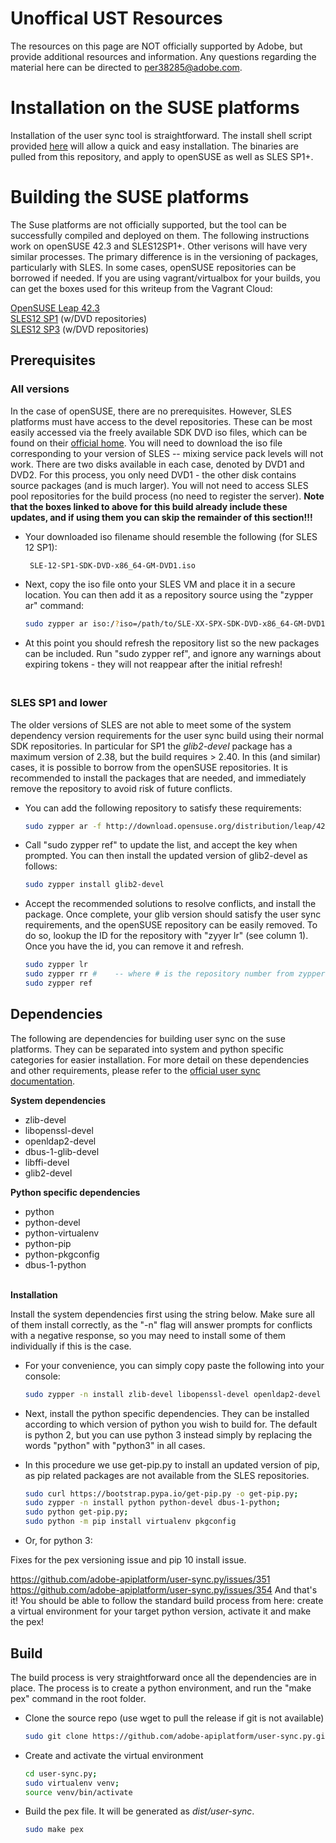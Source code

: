 # Unoffical UST Resources

The resources on this page are NOT officially supported by Adobe, but provide additional resources and information.  Any questions regarding the material here can be directed to per38285@adobe.com.

# Installation on the SUSE platforms

Installation of the user sync tool is straightforward.  The install shell script provided [here](https://github.com/janssenda-adobe/UST-Install-Scripts) will allow a quick and easy installation.  The binaries are pulled from this repository, and apply to openSUSE as well as SLES SP1+.

# Building the SUSE platforms

The Suse platforms are not officially supported, but the tool can be successfully compiled and deployed on them. The following instructions work on openSUSE 42.3 and SLES12SP1+.  Other verisons will have very similar processes.  The primary difference is in the versioning of packages, particularly with SLES.  In some cases, openSUSE repositories can be borrowed if needed. If you are using vagrant/virtualbox for your builds, you can get the boxes used for this writeup from the Vagrant Cloud:

[OpenSUSE Leap 42.3](https://app.vagrantup.com/danimaetrix/boxes/openSUSE-Leap-42.3)<br/>
[SLES12 SP1](https://app.vagrantup.com/danimaetrix/boxes/sles12-sp1-sdk)  (w/DVD repositories)<br/>
[SLES12 SP3](https://app.vagrantup.com/danimaetrix/boxes/sles12-sp3-sdk)  (w/DVD repositories)


## Prerequisites

### All versions 
In the case of openSUSE, there are no prerequisites.  However, SLES platforms must have access to the devel repositories.  These can be most easily accessed via the freely available SDK DVD iso files, which can be found on their [official home](https://download.suse.com/index.jsp).  You will need to download the iso file corresponding to your version of SLES -- mixing service pack levels will not work. There are two disks available in each case, denoted by DVD1 and DVD2.  For this process, you only need DVD1 - the other disk contains source packages (and is much larger).  You will not need to access SLES pool repositories for the build process (no need to register the server).  **Note that the boxes linked to above for this build already include these updates, and if using them you can skip the remainder of this section!!!**  
* Your downloaded iso filename should resemble the following (for SLES 12 SP1): 

  ```bash
   SLE-12-SP1-SDK-DVD-x86_64-GM-DVD1.iso
  ```
* Next, copy the iso file onto your SLES VM and place it in a secure location. You can then add it as a repository source using the "zypper ar" command:
    
    ```bash
    sudo zypper ar iso:/?iso=/path/to/SLE-XX-SPX-SDK-DVD-x86_64-GM-DVD1.iso "SLES SDK DVD"
    ```
    
* At this point you should refresh the repository list so the new packages can be included. Run "sudo zypper ref", and ignore any warnings about expiring tokens - they will not reappear after the initial refresh!

### <br/>SLES SP1 and lower 
The older versions of SLES are not able to meet some of the system dependency version requirements for the user sync build using their normal SDK repositories. In particular for SP1 the *glib2-devel* package has a maximum version of 2.38, but the build requires > 2.40.  In this (and similar) cases, it is possible to borrow from the openSUSE repositories.  It is recommended to install the packages that are needed, and immediately remove the repository to avoid risk of future conflicts. 

* You can add the following repository to satisfy these requirements:
    ```bash
    sudo zypper ar -f http://download.opensuse.org/distribution/leap/42.3/repo/oss/ "openSUSE OSS repo"
    ```
* Call "sudo zypper ref" to update the list, and accept the key when prompted.  You can then install the updated version of glib2-devel as follows:

    ```bash
    sudo zypper install glib2-devel
    ```
* Accept the recommended solutions to resolve conflicts, and install the package.  Once complete, your glib version should satisfy the user sync requirements, and the  openSUSE  repository can be easily removed.  To do so, lookup the ID for the repository with "zyyer lr" (see column 1). Once you have the id, you can remove it and refresh. 

    ```bash
    sudo zypper lr
    sudo zypper rr #    -- where # is the repository number from zypper lr
	sudo zypper ref
    ```

## Dependencies
The following are dependencies for building user sync on the suse platforms. They can be separated into system and python specific categories for easier installation.  For more detail on these dependencies and other requirements, please refer to the [official user sync documentation](https://github.com/adobe-apiplatform/user-sync.py). 
  
**System dependencies**
* zlib-devel
* libopenssl-devel
* openldap2-devel
* dbus-1-glib-devel
* libffi-devel
* glib2-devel   

**Python specific dependencies**
* python 
* python-devel
* python-virtualenv
* python-pip
* python-pkgconfig
* dbus-1-python

**<br/>Installation**

Install the system dependencies first using the string below.  Make sure all of them install correctly, as the "-n" flag will answer prompts for conflicts with a negative response, so you may need to install some of them individually if this is the case. 

* For your convenience, you can simply copy paste the following into your console:

     ```bash
     sudo zypper -n install zlib-devel libopenssl-devel openldap2-devel dbus-1-glib-devel libffi-devel cyrus-sasl-devel glib2-devel
	 ```

* Next, install the python specific dependencies. They can be installed according to which version of python you wish to build for.  The default is python 2, but you can use python 3 instead simply by replacing the words "python" with "python3" in all cases. 

*  In this procedure we use get-pip.py to install an updated version of pip, as pip related packages are not available from the SLES repositories.  

    ```bash
    sudo curl https://bootstrap.pypa.io/get-pip.py -o get-pip.py;
    sudo zypper -n install python python-devel dbus-1-python;
	sudo python get-pip.py;
    sudo python -m pip install virtualenv pkgconfig
    ```
* Or, for python 3:

Fixes for the pex versioning issue and pip 10 install issue.

https://github.com/adobe-apiplatform/user-sync.py/issues/351
https://github.com/adobe-apiplatform/user-sync.py/issues/354
And that's it! You should be able to follow the standard build process from here: create a virtual environment for your target python version, activate it and make the pex!

## Build

The build process is very straightforward once all the dependencies are in place.  The process is to create a python environment, and run the "make pex" command in the root folder.  

* Clone the source repo (use wget to pull the release if git is not available)
    ```bash
	sudo git clone https://github.com/adobe-apiplatform/user-sync.py.git
    ```

* Create and activate the virtual environment

    ```bash
	cd user-sync.py;
    sudo virtualenv venv;
    source venv/bin/activate	
    ```

* Build the pex file.  It will be generated as *dist/user-sync*.

    ```bash
	sudo make pex
    ```

